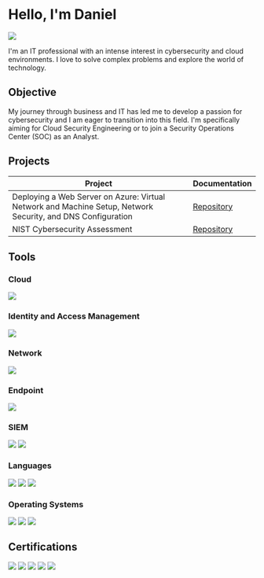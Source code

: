# Hello, I'm Daniel 
<a href="https://www.linkedin.com/in/danielwsnider"><img src="https://img.shields.io/badge/-LinkedIn-0072b1?&style=for-the-badge&logo=linkedin&logoColor=white" /></a>


I'm an IT professional with an intense interest in cybersecurity and cloud environments. I love to solve complex problems and explore the world of technology.

## Objective

My journey through business and IT has led me to develop a passion for cybersecurity and I am eager to transition into this field. I'm specifically aiming for Cloud Security Engineering or to join a Security Operations Center (SOC) as an Analyst.

## Projects

| Project                                        | Documentation         |
|-----------------------------------------------|----------------------------|
| Deploying a Web Server on Azure: Virtual Network and Machine Setup, Network Security, and DNS Configuration | <a href="https://github.com/Danzz36/Azure-Create-a-Virtual-Machine-and-Deploy-a-Web-Server-/blob/main/README.md">Repository</a>|
| NIST Cybersecurity Assessment | <a href="https://github.com/Danzz36/NIST-Cybersecurity-Assessment-Practice">Repository</a>|



## Tools

### Cloud
<div>
    <img src="https://img.shields.io/badge/-Microsoft%20Azure-0089D6?&style=for-the-badge&logo=Microsoft-Azure&logoColor=white" />
</div>

### Identity and Access Management
<div>
    <img src="https://img.shields.io/badge/-Microsoft%20Active%20Directory-003366?&style=for-the-badge&logo=Microsoft-Active-Directory&logoColor=white" />
</div>

### Network
<div>
    <img src="https://img.shields.io/badge/-Wireshark-1679A7?&style=for-the-badge&logo=Wireshark&logoColor=white" />
</div>

### Endpoint
<div>
    <img src="https://img.shields.io/badge/-Microsoft_Defender_for_Endpoint-00A4EF?&style=for-the-badge&logo=Microsoft&logoColor=white" />
</div>

### SIEM
<div>
    <img src="https://img.shields.io/badge/-Microsoft_Sentinel-0078D4?&style=for-the-badge&logo=Microsoft&logoColor=white" />
    <img src="https://img.shields.io/badge/-Splunk-000000?&style=for-the-badge&logo=Splunk&logoColor=white" />
</div>

### Languages
<div>
   <img src="https://img.shields.io/badge/-Python-3776AB?&style=for-the-badge&logo=Python&logoColor=white" />
   <img src="https://img.shields.io/badge/-Bash-4EAA25?&style=for-the-badge&logo=GNU-Bash&logoColor=white" />
   <img src="https://img.shields.io/badge/-SQL-4479A1?&style=for-the-badge&logo=MySQL&logoColor=white" />
</div>

### Operating Systems
<div>
   <img src="https://img.shields.io/badge/-Microsoft%20Windows-0078D6?&style=for-the-badge&logo=Windows&logoColor=white" />
   <img src="https://img.shields.io/badge/-macOS-000000?&style=for-the-badge&logo=Apple&logoColor=white" />
   <img src="https://img.shields.io/badge/-Linux-FCC624?&style=for-the-badge&logo=Linux&logoColor=black" />
</div>

## Certifications
<div>
   <img src="https://img.shields.io/badge/-Microsoft%20Cybersecurity%20Analyst%20(SC--900)%20In%20Progress-0078D4?&style=for-the-badge&logo=Microsoft&logoColor=white" />
   <img src="https://img.shields.io/badge/-Security%2B-FF0000?&style=for-the-badge&logo=CompTIA&logoColor=white" />
   <img src="https://img.shields.io/badge/-Google%20Cybersecurity-4285F4?&style=for-the-badge&logo=Google&logoColor=white" />
   <img src="https://img.shields.io/badge/-A%2B-4D4D4D?&style=for-the-badge&logo=CompTIA&logoColor=white" />
   <img src="https://img.shields.io/badge/-GRC%20Mastery-000080?&style=for-the-badge&logoColor=white" />
</div>

<!--
**Danzz36/Danzz36** is a ✨ _special_ ✨ repository because its `README.md` (this file) appears on your GitHub profile.

Here are some ideas to get you started:

- 🔭 I’m currently working on ...
- 🌱 I’m currently learning ...
- 👯 I’m looking to collaborate on ...
- 🤔 I’m looking for help with ...
- 💬 Ask me about ...
- 📫 How to reach me: ...
- 😄 Pronouns: ...
- ⚡ Fun fact: ...
-->
